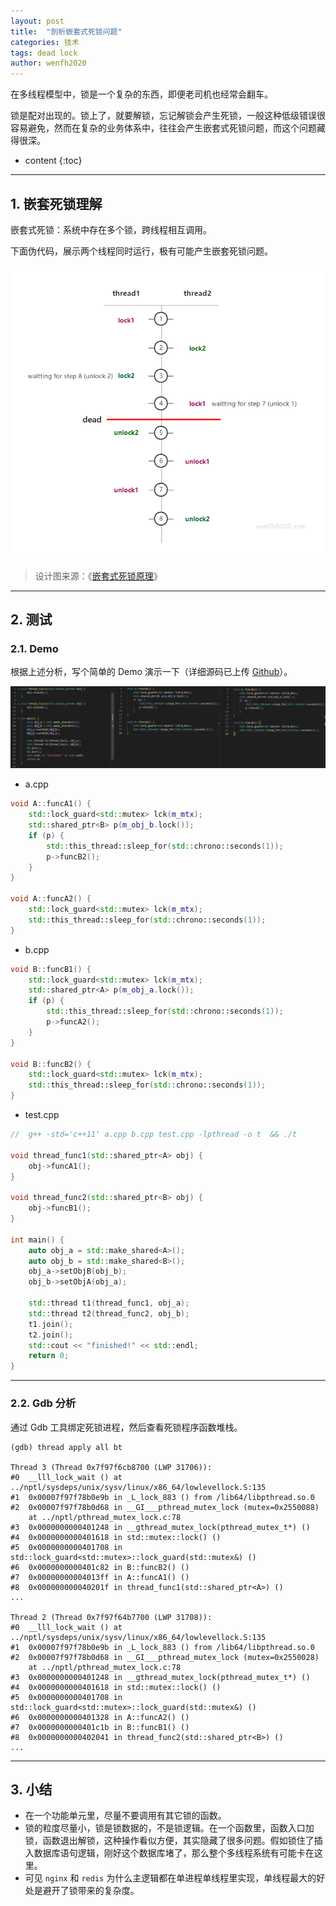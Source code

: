 ```yaml
---
layout: post
title:  "剖析嵌套式死锁问题"
categories: 技术
tags: dead lock
author: wenfh2020
---
```


在多线程模型中，锁是一个复杂的东西，即便老司机也经常会翻车。

锁是配对出现的。锁上了，就要解锁，忘记解锁会产生死锁，一般这种低级错误很容易避免，然而在复杂的业务体系中，往往会产生嵌套式死锁问题，而这个问题藏得很深。



* content
{:toc}

---

## 1. 嵌套死锁理解

嵌套式死锁：系统中存在多个锁，跨线程相互调用。

下面伪代码，展示两个线程同时运行，极有可能产生嵌套死锁问题。

<div align=center><img src="/images/2023-07-09-21-21-52.png" data-action="zoom"></div>

> 设计图来源：《[嵌套式死锁原理](https://www.processon.com/view/5aa09cd3e4b0805a7f250f86)》
>

---

## 2. 测试

### 2.1. Demo

根据上述分析，写个简单的 Demo 演示一下（详细源码已上传 [Github](https://github.com/wenfh2020/c_test/blob/master/normal/thread/deadlock)）。

<div align=center><img src="/images/2023-07-09-16-54-41.png" data-action="zoom"></div>

* a.cpp

```cpp
void A::funcA1() {
    std::lock_guard<std::mutex> lck(m_mtx);
    std::shared_ptr<B> p(m_obj_b.lock());
    if (p) {
        std::this_thread::sleep_for(std::chrono::seconds(1));
        p->funcB2();
    }
}

void A::funcA2() {
    std::lock_guard<std::mutex> lck(m_mtx);
    std::this_thread::sleep_for(std::chrono::seconds(1));
}
```

* b.cpp

```cpp
void B::funcB1() {
    std::lock_guard<std::mutex> lck(m_mtx);
    std::shared_ptr<A> p(m_obj_a.lock());
    if (p) {
        std::this_thread::sleep_for(std::chrono::seconds(1));
        p->funcA2();
    }
}

void B::funcB2() {
    std::lock_guard<std::mutex> lck(m_mtx);
    std::this_thread::sleep_for(std::chrono::seconds(1));
}
```

* test.cpp

```cpp
//  g++ -std='c++11' a.cpp b.cpp test.cpp -lpthread -o t  && ./t

void thread_func1(std::shared_ptr<A> obj) {
    obj->funcA1();
}

void thread_func2(std::shared_ptr<B> obj) {
    obj->funcB1();
}

int main() {
    auto obj_a = std::make_shared<A>();
    auto obj_b = std::make_shared<B>();
    obj_a->setObjB(obj_b);
    obj_b->setObjA(obj_a);

    std::thread t1(thread_func1, obj_a);
    std::thread t2(thread_func2, obj_b);
    t1.join();
    t2.join();
    std::cout << "finished!" << std::endl;
    return 0;
}
```

---

### 2.2. Gdb 分析

通过 Gdb 工具绑定死锁进程，然后查看死锁程序函数堆栈。

```shell
(gdb) thread apply all bt

Thread 3 (Thread 0x7f97f6cb8700 (LWP 31706)):
#0  __lll_lock_wait () at ../nptl/sysdeps/unix/sysv/linux/x86_64/lowlevellock.S:135
#1  0x00007f97f78b0e9b in _L_lock_883 () from /lib64/libpthread.so.0
#2  0x00007f97f78b0d68 in __GI___pthread_mutex_lock (mutex=0x2550088)
    at ../nptl/pthread_mutex_lock.c:78
#3  0x0000000000401248 in __gthread_mutex_lock(pthread_mutex_t*) ()
#4  0x0000000000401618 in std::mutex::lock() ()
#5  0x0000000000401708 in std::lock_guard<std::mutex>::lock_guard(std::mutex&) ()
#6  0x0000000000401c82 in B::funcB2() ()
#7  0x00000000004013ff in A::funcA1() ()
#8  0x000000000040201f in thread_func1(std::shared_ptr<A>) ()
...

Thread 2 (Thread 0x7f97f64b7700 (LWP 31708)):
#0  __lll_lock_wait () at ../nptl/sysdeps/unix/sysv/linux/x86_64/lowlevellock.S:135
#1  0x00007f97f78b0e9b in _L_lock_883 () from /lib64/libpthread.so.0
#2  0x00007f97f78b0d68 in __GI___pthread_mutex_lock (mutex=0x2550028)
    at ../nptl/pthread_mutex_lock.c:78
#3  0x0000000000401248 in __gthread_mutex_lock(pthread_mutex_t*) ()
#4  0x0000000000401618 in std::mutex::lock() ()
#5  0x0000000000401708 in std::lock_guard<std::mutex>::lock_guard(std::mutex&) ()
#6  0x0000000000401328 in A::funcA2() ()
#7  0x0000000000401c1b in B::funcB1() ()
#8  0x0000000000402041 in thread_func2(std::shared_ptr<B>) ()
...
```

---

## 3. 小结

* 在一个功能单元里，尽量不要调用有其它锁的函数。
* 锁的粒度尽量小，锁是锁数据的，不是锁逻辑。在一个函数里，函数入口加锁，函数退出解锁，这种操作看似方便，其实隐藏了很多问题。假如锁住了插入数据库语句逻辑，刚好这个数据库堵了，那么整个多线程系统有可能卡在这里。
* 可见 `nginx` 和 `redis` 为什么主逻辑都在单进程单线程里实现，单线程最大的好处是避开了锁带来的复杂度。

